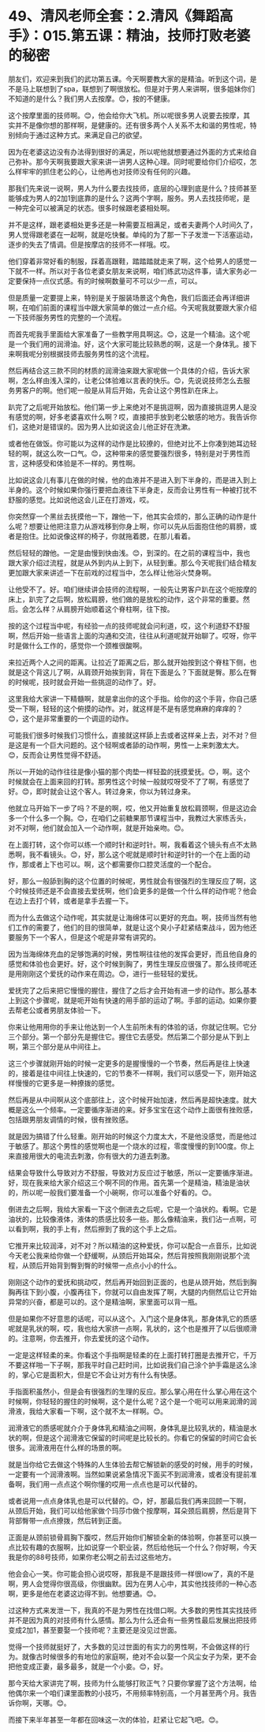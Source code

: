 # 49、清风老师全套：2.清风《舞蹈高手》：015.第五课：精油，技师打败老婆的秘密

朋友们，欢迎来到我们的武功第五课。今天啊要教大家的是精油。听到这个词，是不是马上联想到了spa，联想到了啊很放松。但是对于男人来讲啊，很多姐妹你们不知道的是什么？我们男人去按摩。😊，按的不健康。

这个按摩里面的技师啊。😊，他会给你大飞机。所以呢很多男人说要去按摩，其实并不是像你想的那样啊，是健康的。还有很多两个人关系不太和谐的男性呢，特别倾向于通过这种方式。来满足自己的欲望。

因为在老婆这边没有办法得到很好的满足，所以呢他就想要通过外面的方式来给自己弥补。那今天啊我要跟大家来讲一讲男人这种心理。同时呢要给你们介绍哎，怎么样牢牢的抓住老公的心，让他再也对技师没有任何的兴趣。

那我们先来说一说啊，男人为什么要去找技师，底层的心理到底是什么？技师甚至能够成为男人的2加1到底靠的是什么？这两个字啊，服务。男人去找技师呢，是一种完全可以被满足的状态。很多时候跟老婆相处啊。

并不是这样，跟老婆相处更多还是一种需要互相满足，或者夫妻两个人时间久了，男人觉得跟老婆在一起啊，就是吃快餐。单纯的为了那一下子发泄一下活塞运动，逐步的失去了情调。但是按摩店的技师不一样哦。哎。

他们穿着非常好看的制服，踩着高跟鞋，踏踏踏就走来了啊，这个给男人的感觉一下就不一样。所以对于各位老婆女朋友来说啊，咱们练武功这件事，请大家务必一定要保持一点仪式感。有的时候啊数量可不可以少一点，可以。

但是质量一定要提上来，特别是关于服装场景这个角色，我们后面还会再详细讲啊，在咱们前面的课程当中跟大家简单的做过一点介绍。今天呢我就要跟大家介绍一下技师服务男性的完整的一个流程。

而首先呢我手里面给大家准备了一些教学用具啊这。😊，这是一个精油。这个呢是一个我们用的润滑油。好，这个大家可能比较熟悉的啊，这是一个身体乳。接下来啊我呢分别根据技师去服务男性的这个流程。

然后再结合这三款不同的材质的润滑油来跟大家呢做一个具体的介绍，告诉大家啊，怎么样由浅入深的，让老公体验难以言表的快乐。😊，先说说技师怎么去服务男客户的啊。他们呢一般是从背后开始，先会让这个男性趴在床上。

趴完了之后呢开始放松。他们第一步上来绝对不是挑逗啊，因为直接挑逗男人是没有感觉的啊，好多老婆喜欢什么啊？哎，直接把手放到老公敏感的地方。我告诉你们，这绝对是错误的。因为男人比如说这会儿他正好在洗漱。

或者他在做饭。你可能以为这样的动作是比较撩的，但绝对比不上你凑到她耳边轻轻的啊，就这么吹一口气。😊，这种带来的感觉要强烈很多，特别是对于男性而言，这种感受和体验是不一样的。男性啊。

比如说这会儿有事儿在做的时候，他的血液并不是进入到下半身的，而是进入到上半身的。这个时候如果你强行要把血液往下半身走，反而会让男性有一种被打扰不舒服的感觉。比如说他这会儿正在打游戏，哎。

你突然穿一个黑丝去抚摸他一下，蹭他一下，他其实会烦的，那么正确的动作是什么呢？想要让他把注意力从游戏移到你身上啊，你可以先从后面抱住他的肩膀，或者是抱住。比如说像这样的椅子，你就拖着腮，在那儿看着。

然后轻轻的蹭他。一定是由慢到快由浅。😊，到深的。在之前的课程当中，我也跟大家介绍过流程，就是从外到内从上到下，从轻到重。那么今天呢我们结合精友更加跟大家来讲述一下在前戏的过程当中，怎么样让他浴火焚身啊。

让他受不了。好。咱们继续讲会技师的流程啊，一般先让男客户趴在这个呃按摩的床上，趴完了之后啊，放松肩膀，他们做的是放松的动作，这个非常的重要。然后。会怎么样？从肩膀开始顺着这个脊柱啊，往下按。

按的这个过程当中呢，有经验一点的技师呢就会问利道，哎，这个利道舒不舒服啊，然后开始一些语言上面的沟通和交流，往往从利道呢就开始聊了。哎呀，你平时是做什么工作的，感觉你一个颈椎很酸啊。

来拉近两个人之间的距离。让拉近了距离之后，那么就开始按到这个脊柱下侧，也就是这个背这儿了啊，从肩颈开始挨到背，背在下面是么？下面就是臀。那么在臀的时候呢，技时就会开始一些挑逗的动作了。好。

这里我给大家讲一下精髓啊，就是拿出你的这个手指。给你的这个手背，你自己感受一下啊，轻轻的这个俯摸的动作。对，就这样是不是有感觉麻麻的痒痒的？😊，这个是非常重要的一个调逗的动作。

可能我们很多时候我们习惯什么，直接就这样舔上去或者这样亲上去，对不对？但是这是有一个巨大问题的。这个轻啊或者舔的动作啊，男性一上来刺激太大。😊，反而会让男性觉得不舒适。

所以一开始的动作往往是像小猫的那个肉垫一样轻盈的抚摸爱抚。😊，啊。这个时候就会在上面来回的打转。那男性这个时候一般就哎呀受不了了啊，有感觉了好。😊，即时就会让这个客人。转过身来，你以为转过身来。

他就立马开始下一步了吗？不是的啊，哎，他又开始重复放松肩颈啊，但是这边会多一个什么多一个胸。😊，在咱们之前糖果那节课程当中，我教过大家练舌头，对不对啊，他们就会加入一个动作啊，就是开始亲吻。😊。

在上面打转，这个你可以练一个顺时针和逆时针。啊，我看着这个镜头有点不太熟悉啊，我不看镜头。😊，好，那么这个呢就是顺时针和逆时针的一个在上面的动作，那或者上下也可以。啊，这个都需要你口腔灵活度的一个配合。

好，那么一般舔到胸的这个位置的时候呢，男性就会有很强烈的生理反应了啊，这个时候技师还是不会直接去爱抚啊，他们会更多的是做一个什么样的动作呢？他会在边上去打个转，或者是拿手去握一下。

而为什么去做这个动作呢，其实就是让海绵体可以更好的充血。啊，技师当然有他们工作的需要了，他们的目的很简单，就是让这个臭小子赶紧结束战斗，因为他还要服务下一个客人，但是这个呢是非常有讲究的。

因为当海绵体充血的足够饱满的时候，男性啊往往他的发挥会更好，而且他自身的感觉和体验也会更好。好，这个时候到胸了，男性生理反应很强了。那么技师呢还是用刚刚这个爱抚的动作来在周边。😊，进行一些轻轻的爱抚。

爱抚完了之后来把它慢慢的握住，握住了之后才会开始有进一步的动作。那么基本上到这个步骤呢，就是呃开始有快速的用手部的运动了啊。手部的运动。如果你要去帮老公或者男朋友体验一下。

你来让他用用你的手来让他达到一个人生前所未有的体验的话，你就记住啊。它分三个部分。第一个部分先是握住它。握住它去感受。然后第二个部分是从下到上啊，第三个部分是从中间往上。

这三个步骤就刚开始的时候一定更多的是握慢慢的一个节奏，然后再是往上快速的，接着是往中间往上快速的，它的节奏不一样啊，我们可以感受一下，刚开始这样慢慢的它更多是一种撩拨的感觉。

然后再是从中间啊从这个底部往上，这个时候开始加速，然后再是超快速度。就大概是这么一个频率。一定要循序渐进的来。好多宝宝在这个动作上面很有挫败感，包括跟男朋友调情的时候，很有挫败感。

就是因为搞错了什么轻重。刚开始的时候这个力度太大，不是他没感觉，而是他过于敏感了。那这个男性的感觉啊也是一个烧水的过程，零度慢慢的到100度。你上来直接用很大的电流去刺激，你有很大的力道去刺激。

结果会导致什么导致对方不舒服，导致对方反应过于敏感，所以一定要循序渐进。好，现在我来给大家介绍这三个啊不同的作用。首先第一个是精油，精油是油状的，所以呢一般我们要准备一个小碗啊，你可以准备个好看的。😊。

倒进去之后啊，我给大家看一下这个倒进去之后呢，它是一个油状的。看啊。它是油状的，比较像液体，液体的质感比较多一些。那么像精油来，我们沾一点啊，可以看到啊，我的手上有，然后擦到了我的这个手上之后。

它推开来比较润泽，对不对？所以精油的这种爱抚，你可以配合一点音乐，比如说今天老公我来给你做一个舒缓啊，从颈后开始耳朵，然后背按照我刚刚说那个流程，从颈后开始背到臀到臀的时候带一点点小小的什么。

刚刚这个动作的爱抚和挑动哎，然后再开始回到正面的，也是从颈开始，然后到胸胸再往下到小腹，小腹再往下，你就可以自由发挥了啊，大腿的内侧然后让它开始异常的兴奋，都是可以的。这个是精油啊，家里面可以背一瓶。

但是如果你不好意思的话呢，可以从这个。入门这个是身体乳，那身体乳它的质感呢就是乳状的啊，哎，我也给大家挤一点啊，乳状的，这个也是推开了以后很顺滑的。注意啊，你去推开，你去爱抚的这个动作。

一定是这样轻柔的来。你看这个手指啊是轻柔的在上面打转打圈是去推开它，千万不要这样啪一下子啊，那我平时自己赶时间，比如说我们自己涂个护手霜是这么涂的，掌心它是面积大，但是它不会让对方有什么有快感。

手指面积虽然小，但是会有很强烈的生理的反应。那么掌心用在什么掌心用在这个时候啊，你轻轻的握住的时候啊，这个是什么呢？这个是一个呃可以用来润滑的润滑液，我给大家看一下啊，这个就不太一样啊。😊。

润滑液它的质感呢就介介于身体乳和精油之间啊，身体乳是比较乳状的，精油是水状的啊，但是这个润滑液它保留的时间呢是比较长的。你看它的保留的时间它会长很多。润滑液用在什么样的场景的啊。

就是当你给它去做这个特殊的人生体验去帮它解锁新的感受的时候，用手的时候，一定要有一个润滑液啊。当然如果说紧急情况下面买不到润滑液，或者没有提前准备啊，我们用一点点这个啊你懂的哎用一点点也是可以代替的。

或者说用一点点身体乳也是可以代替的。😊，好，那最后我们再来回顾一下啊，从颈后开始，我们可以给他家做个玛莎巾做个按摩啊，耳朵颈后肩膀，然后是背下背部臀带一点点撩拨，然后转到正面。

正面是从颈前锁骨肩胸下腹哎，然后开始你们解锁全新的体验啊，你甚至可以换一点比较有趣的衣服啊，比如说穿一个职业装，然后给他玩一个什么？你好啊，今天我是你的88号技师，如果你老公啊之前去过这些地方。

他会会心一笑。你可能会担心说哎呀，那我是不是跟技师一样很low了，真的不是啊，男人会觉得你很高级，你很幽默。因为在男人心中，其实他找技师的一种心态啊，更多是他在老婆这边得不到。他想要通。😊。

过这种方式来发泄一下，我真的不是为男性在找借口啊。大多数的男性其实找技师并不是因为真的对技师有什么感情。那么为什么还会有一些男性最后发展出把技师变成2加1，甚至要娶一个技师呢？主要还是没见过世面。

觉得一个技师就挺好了，大多数的见过世面的有实力的男性啊，不会做这样的行为。就像古时候很多的有地位的家庭啊，绝对不会以娶一个风尘女子为荣，更不会把他变成正妻，最多最多，就是一个小妾。😊，好。

那今天给大家讲完了啊，技师为什么能够打败正气？只要你掌握了这个方法啊，给他偶尔来一个咱们课里面教的小技巧，不用频率特别高，一个月甚至两个月。我告诉你啊，天哪。😊。

而接下来半年甚至一年都在回味这一次的体验，赶紧让它起飞吧。😊。